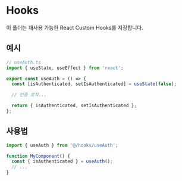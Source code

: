 # Hooks

이 폴더는 재사용 가능한 React Custom Hooks를 저장합니다.

## 예시

```typescript
// useAuth.ts
import { useState, useEffect } from 'react';

export const useAuth = () => {
  const [isAuthenticated, setIsAuthenticated] = useState(false);

  // 인증 로직...

  return { isAuthenticated, setIsAuthenticated };
};
```

## 사용법

```typescript
import { useAuth } from '@/hooks/useAuth';

function MyComponent() {
  const { isAuthenticated } = useAuth();
  // ...
}
```
